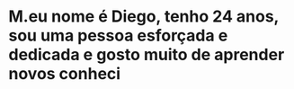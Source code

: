 # M.eu nome é Diego, tenho 24 anos, sou uma pessoa esforçada e dedicada e gosto muito de aprender novos conheci
